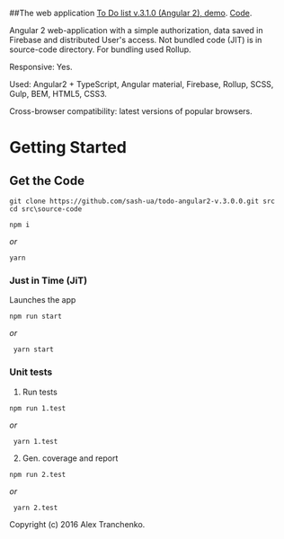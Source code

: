 ##The web application [To Do list v.3.1.0 (Angular 2), demo]( https://sash-ua.github.io/todo-angular2-v.3.1.0/ ). [Code]( https://github.com/sash-ua/todo-angular2-v.3.1.0 ).
 
Angular 2 web-application with a simple authorization, data saved in Firebase and distributed User's access. Not bundled code (JIT) is in source-code directory. For bundling used Rollup.

Responsive: Yes.

Used:  Angular2 + TypeScript, Angular material, Firebase, Rollup, SCSS, Gulp, BEM, HTML5, CSS3.

Cross-browser compatibility: latest versions of popular browsers.

# Getting Started

## Get the Code

```
git clone https://github.com/sash-ua/todo-angular2-v.3.0.0.git src
cd src\source-code
```
```
npm i 
```
<i>or</i> 
```
yarn
```

### Just in Time (JiT) 

Launches the app

```
npm run start
```
 <i>or</i> 
```
 yarn start
```

### Unit tests

1. Run tests
```
npm run 1.test
```
 <i>or</i> 
```
 yarn 1.test
```

2. Gen. coverage and report
```
npm run 2.test
```
 <i>or</i> 
```
 yarn 2.test
```


Copyright (c) 2016 Alex Tranchenko.
